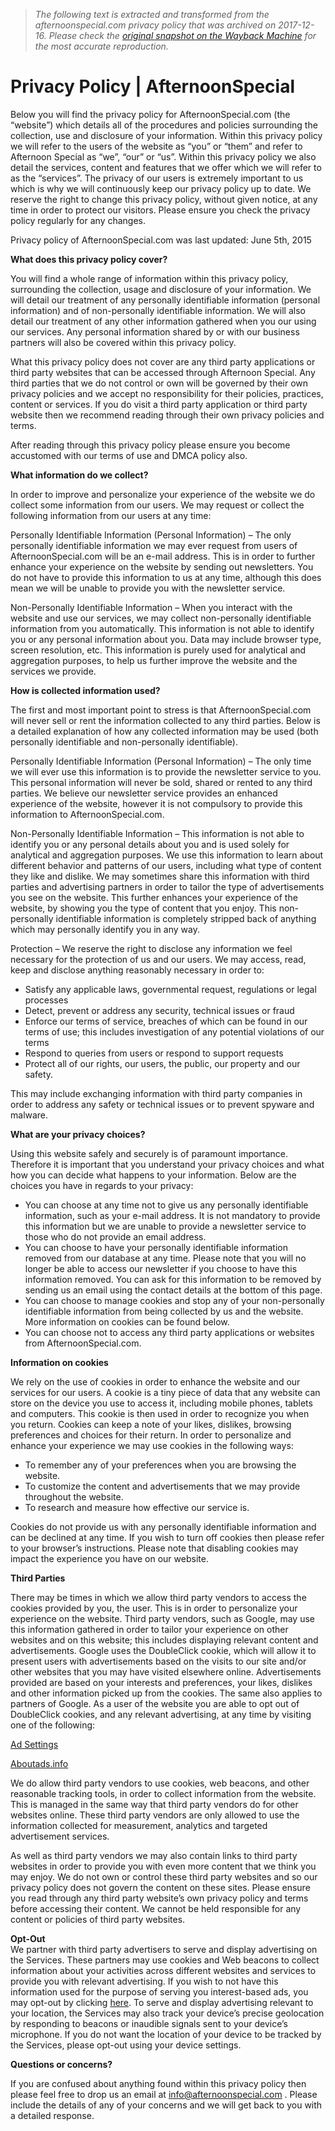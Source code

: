> *The following text is extracted and transformed from the afternoonspecial.com privacy policy that was archived on 2017-12-16. Please check the [original snapshot on the Wayback Machine](https://web.archive.org/web/20171216112028id_/http%3A//afternoonspecial.com/privacy-policy) for the most accurate reproduction.*

# Privacy Policy | AfternoonSpecial

Below you will find the privacy policy for AfternoonSpecial.com (the “website”) which details all of the procedures and policies surrounding the collection, use and disclosure of your information. Within this privacy policy we will refer to the users of the website as “you” or “them” and refer to Afternoon Special as “we”, “our” or “us”. Within this privacy policy we also detail the services, content and features that we offer which we will refer to as the “services”. The privacy of our users is extremely important to us which is why we will continuously keep our privacy policy up to date. We reserve the right to change this privacy policy, without given notice, at any time in order to protect our visitors. Please ensure you check the privacy policy regularly for any changes.

Privacy policy of AfternoonSpecial.com was last updated: June 5th, 2015

**What does this privacy policy cover?**

You will find a whole range of information within this privacy policy, surrounding the collection, usage and disclosure of your information. We will detail our treatment of any personally identifiable information (personal information) and of non-personally identifiable information. We will also detail our treatment of any other information gathered when you our using our services. Any personal information shared by or with our business partners will also be covered within this privacy policy.

What this privacy policy does not cover are any third party applications or third party websites that can be accessed through Afternoon Special. Any third parties that we do not control or own will be governed by their own privacy policies and we accept no responsibility for their policies, practices, content or services. If you do visit a third party application or third party website then we recommend reading through their own privacy policies and terms.

After reading through this privacy policy please ensure you become accustomed with our terms of use and DMCA policy also.

**What information do we collect?**

In order to improve and personalize your experience of the website we do collect some information from our users. We may request or collect the following information from our users at any time:

Personally Identifiable Information (Personal Information) – The only personally identifiable information we may ever request from users of AfternoonSpecial.com will be an e-mail address. This is in order to further enhance your experience on the website by sending out newsletters. You do not have to provide this information to us at any time, although this does mean we will be unable to provide you with the newsletter service.

Non-Personally Identifiable Information – When you interact with the website and use our services, we may collect non-personally identifiable information from you automatically. This information is not able to identify you or any personal information about you. Data may include browser type, screen resolution, etc. This information is purely used for analytical and aggregation purposes, to help us further improve the website and the services we provide.

**How is collected information used?**

The first and most important point to stress is that AfternoonSpecial.com will never sell or rent the information collected to any third parties. Below is a detailed explanation of how any collected information may be used (both personally identifiable and non-personally identifiable).

Personally Identifiable Information (Personal Information) – The only time we will ever use this information is to provide the newsletter service to you. This personal information will never be sold, shared or rented to any third parties. We believe our newsletter service provides an enhanced experience of the website, however it is not compulsory to provide this information to AfternoonSpecial.com.

Non-Personally Identifiable Information – This information is not able to identify you or any personal details about you and is used solely for analytical and aggregation purposes. We use this information to learn about different behavior and patterns of our users, including what type of content they like and dislike. We may sometimes share this information with third parties and advertising partners in order to tailor the type of advertisements you see on the website. This further enhances your experience of the website, by showing you the type of content that you enjoy. This non-personally identifiable information is completely stripped back of anything which may personally identify you in any way.

Protection – We reserve the right to disclose any information we feel necessary for the protection of us and our users. We may access, read, keep and disclose anything reasonably necessary in order to:

  * Satisfy any applicable laws, governmental request, regulations or legal processes
  * Detect, prevent or address any security, technical issues or fraud
  * Enforce our terms of service, breaches of which can be found in our terms of use; this includes investigation of any potential violations of our terms
  * Respond to queries from users or respond to support requests
  * Protect all of our rights, our users, the public, our property and our safety.



This may include exchanging information with third party companies in order to address any safety or technical issues or to prevent spyware and malware.

**What are your privacy choices?**

Using this website safely and securely is of paramount importance. Therefore it is important that you understand your privacy choices and what how you can decide what happens to your information. Below are the choices you have in regards to your privacy:

  * You can choose at any time not to give us any personally identifiable information, such as your e-mail address. It is not mandatory to provide this information but we are unable to provide a newsletter service to those who do not provide an email address.
  * You can choose to have your personally identifiable information removed from our database at any time. Please note that you will no longer be able to access our newsletter if you choose to have this information removed. You can ask for this information to be removed by sending us an email using the contact details at the bottom of this page.
  * You can choose to manage cookies and stop any of your non-personally identifiable information from being collected by us and the website. More information on cookies can be found below.
  * You can choose not to access any third party applications or websites from AfternoonSpecial.com.



**Information on cookies**

We rely on the use of cookies in order to enhance the website and our services for our users. A cookie is a tiny piece of data that any website can store on the device you use to access it, including mobile phones, tablets and computers. This cookie is then used in order to recognize you when you return. Cookies can keep a note of your likes, dislikes, browsing preferences and choices for their return. In order to personalize and enhance your experience we may use cookies in the following ways:

  * To remember any of your preferences when you are browsing the website.
  * To customize the content and advertisements that we may provide throughout the website.
  * To research and measure how effective our service is.



Cookies do not provide us with any personally identifiable information and can be declined at any time. If you wish to turn off cookies then please refer to your browser’s instructions. Please note that disabling cookies may impact the experience you have on our website.

**Third Parties**

There may be times in which we allow third party vendors to access the cookies provided by you, the user. This is in order to personalize your experience on the website. Third party vendors, such as Google, may use this information gathered in order to tailor your experience on other websites and on this website; this includes displaying relevant content and advertisements. Google uses the DoubleClick cookie, which will allow it to present users with advertisements based on the visits to our site and/or other websites that you may have visited elsewhere online. Advertisements provided are based on your interests and preferences, your likes, dislikes and other information picked up from the cookies. The same also applies to partners of Google. As a user of the website you are able to opt out of DoubleClick cookies, and any relevant advertising, at any time by visiting one of the following:

[Ad Settings](http://www.google.com/ads/preferences/)

[Aboutads.info](http://www.aboutads.info/)

We do allow third party vendors to use cookies, web beacons, and other reasonable tracking tools, in order to collect information from the website. This is managed in the same way that third party vendors do for other websites online. These third party vendors are only allowed to use the information collected for measurement, analytics and targeted advertisement services.

As well as third party vendors we may also contain links to third party websites in order to provide you with even more content that we think you may enjoy. We do not own or control these third party websites and so our privacy policy does not govern the content on these sites. Please ensure you read through any third party website’s own privacy policy and terms before accessing their content. We cannot be held responsible for any content or policies of third party websites.

**Opt-Out**  
We partner with third party advertisers to serve and display advertising on the Services. These partners may use cookies and Web beacons to collect information about your activities across different websites and services to provide you with relevant advertising. If you wish to not have this information used for the purpose of serving you interest-based ads, you may opt-out by clicking [here](http://optout.networkadvertising.org/#!/). To serve and display advertising relevant to your location, the Services may also track your device’s precise geolocation by responding to beacons or inaudible signals sent to your device’s microphone. If you do not want the location of your device to be tracked by the Services, please opt-out using your device settings.

**Questions or concerns?**

If you are confused about anything found within this privacy policy then please feel free to drop us an email at info@afternoonspecial.com . Please include the details of any of your concerns and we will get back to you with a detailed response.
